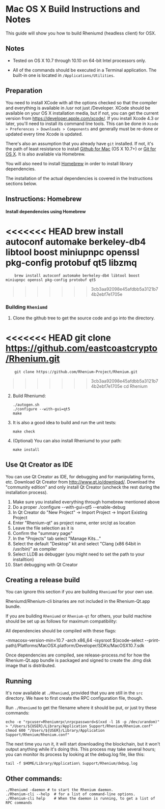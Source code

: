Mac OS X Build Instructions and Notes
====================================
This guide will show you how to build Rheniumd (headless client) for OSX.

Notes
-----

* Tested on OS X 10.7 through 10.10 on 64-bit Intel processors only.

* All of the commands should be executed in a Terminal application. The
built-in one is located in `/Applications/Utilities`.

Preparation
-----------

You need to install XCode with all the options checked so that the compiler
and everything is available in /usr not just /Developer. XCode should be
available on your OS X installation media, but if not, you can get the
current version from https://developer.apple.com/xcode/. If you install
Xcode 4.3 or later, you'll need to install its command line tools. This can
be done in `Xcode > Preferences > Downloads > Components` and generally must
be re-done or updated every time Xcode is updated.

There's also an assumption that you already have `git` installed. If
not, it's the path of least resistance to install [Github for Mac](https://mac.github.com/)
(OS X 10.7+) or
[Git for OS X](https://code.google.com/p/git-osx-installer/). It is also
available via Homebrew.

You will also need to install [Homebrew](http://brew.sh) in order to install library
dependencies.

The installation of the actual dependencies is covered in the Instructions
sections below.

Instructions: Homebrew
----------------------

#### Install dependencies using Homebrew

<<<<<<< HEAD
        brew install autoconf automake berkeley-db4 libtool boost miniupnpc openssl pkg-config protobuf qt5 libzmq
=======
        brew install autoconf automake berkeley-db4 libtool boost miniupnpc openssl pkg-config protobuf qt5
>>>>>>> 3cb3aa92098e45afdbb5a3121b74b2ebf7e1705e

### Building `Rheniumd`

1. Clone the github tree to get the source code and go into the directory.

<<<<<<< HEAD
        git clone https://github.com/eastcoastcrypto/Rhenium.git
=======
        git clone https://github.com/Rhenium-Project/Rhenium.git
>>>>>>> 3cb3aa92098e45afdbb5a3121b74b2ebf7e1705e
        cd Rhenium

2.  Build Rheniumd:

        ./autogen.sh
        ./configure --with-gui=qt5
        make

3.  It is also a good idea to build and run the unit tests:

        make check

4.  (Optional) You can also install Rheniumd to your path:

        make install

Use Qt Creator as IDE
------------------------
You can use Qt Creator as IDE, for debugging and for manipulating forms, etc.
Download Qt Creator from http://www.qt.io/download/. Download the "community edition" and only install Qt Creator (uncheck the rest during the installation process).

1. Make sure you installed everything through homebrew mentioned above
2. Do a proper ./configure --with-gui=qt5 --enable-debug
3. In Qt Creator do "New Project" -> Import Project -> Import Existing Project
4. Enter "Rhenium-qt" as project name, enter src/qt as location
5. Leave the file selection as it is
6. Confirm the "summary page"
7. In the "Projects" tab select "Manage Kits..."
8. Select the default "Desktop" kit and select "Clang (x86 64bit in /usr/bin)" as compiler
9. Select LLDB as debugger (you might need to set the path to your installtion)
10. Start debugging with Qt Creator

Creating a release build
------------------------
You can ignore this section if you are building `Rheniumd` for your own use.

Rheniumd/Rhenium-cli binaries are not included in the Rhenium-Qt.app bundle.

If you are building `Rheniumd` or `Rhenium-qt` for others, your build machine should be set up
as follows for maximum compatibility:

All dependencies should be compiled with these flags:

 -mmacosx-version-min=10.7
 -arch x86_64
 -isysroot $(xcode-select --print-path)/Platforms/MacOSX.platform/Developer/SDKs/MacOSX10.7.sdk

Once dependencies are compiled, see release-process.md for how the Rhenium-Qt.app
bundle is packaged and signed to create the .dmg disk image that is distributed.

Running
-------

It's now available at `./Rheniumd`, provided that you are still in the `src`
directory. We have to first create the RPC configuration file, though.

Run `./Rheniumd` to get the filename where it should be put, or just try these
commands:

    echo -e "rpcuser=Rheniumrpc\nrpcpassword=$(xxd -l 16 -p /dev/urandom)" > "/Users/${USER}/Library/Application Support/Rhenium/Rhenium.conf"
    chmod 600 "/Users/${USER}/Library/Application Support/Rhenium/Rhenium.conf"

The next time you run it, it will start downloading the blockchain, but it won't
output anything while it's doing this. This process may take several hours;
you can monitor its process by looking at the debug.log file, like this:

    tail -f $HOME/Library/Application\ Support/Rhenium/debug.log

Other commands:
-------

    ./Rheniumd -daemon # to start the Rhenium daemon.
    ./Rhenium-cli --help  # for a list of command-line options.
    ./Rhenium-cli help    # When the daemon is running, to get a list of RPC commands

